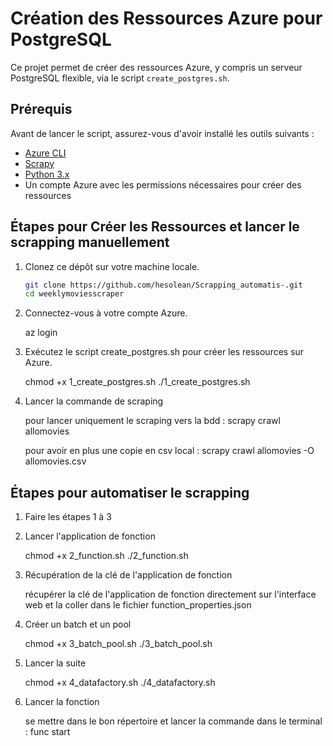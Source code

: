 # Création des Ressources Azure pour PostgreSQL

Ce projet permet de créer des ressources Azure, y compris un serveur PostgreSQL flexible, via le script `create_postgres.sh`.

## Prérequis

Avant de lancer le script, assurez-vous d'avoir installé les outils suivants :

- [Azure CLI](https://docs.microsoft.com/fr-fr/cli/azure/install-azure-cli)
- [Scrapy](https://docs.scrapy.org/en/latest/intro/install.html)
- [Python 3.x](https://www.python.org/downloads/)
- Un compte Azure avec les permissions nécessaires pour créer des ressources

## Étapes pour Créer les Ressources et lancer le scrapping manuellement

1. Clonez ce dépôt sur votre machine locale.

   ```bash
   git clone https://github.com/hesolean/Scrapping_automatis-.git
   cd weeklymoviesscraper

2. Connectez-vous à votre compte Azure.

    az login

3. Exécutez le script create_postgres.sh pour créer les ressources sur Azure.

    chmod +x 1_create_postgres.sh
    ./1_create_postgres.sh

4. Lancer la commande de scraping

    pour lancer uniquement le scraping vers la bdd :
    scrapy crawl allomovies

    pour avoir en plus une copie en csv local :
    scrapy crawl allomovies -O allomovies.csv

## Étapes pour automatiser le scrapping

1. Faire les étapes 1 à 3

2. Lancer l'application de fonction

    chmod +x 2_function.sh
    ./2_function.sh

3. Récupération de la clé de l'application de fonction

    récupérer la clé de l'application de fonction directement sur l'interface web et la coller dans le fichier function_properties.json

4. Créer un batch et un pool

    chmod +x 3_batch_pool.sh
    ./3_batch_pool.sh

5. Lancer la suite

    chmod +x 4_datafactory.sh
    ./4_datafactory.sh

6. Lancer la fonction

    se mettre dans le bon répertoire et lancer la commande dans le terminal :
    func start